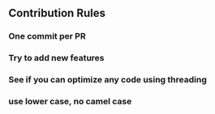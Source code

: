 ## Contribution Rules
### One commit per PR
### Try to add new features
### See if you can optimize any code using threading
### use lower case, no camel case
